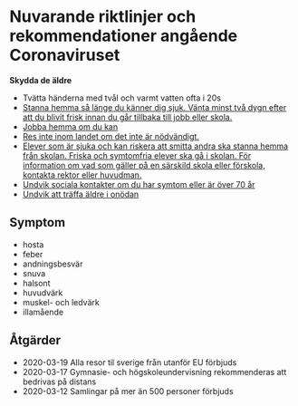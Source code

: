# Nuvarande riktlinjer och rekommendationer angående Coronaviruset

**Skydda de äldre**

- Tvätta händerna med tvål och varmt vatten ofta i 20s
- [Stanna hemma så länge du känner dig sjuk. Vänta minst två dygn efter att du blivit frisk innan du går tillbaka till jobb eller skola.](https://www.krisinformation.se/detta-kan-handa/handelser-och-storningar/20192/myndigheterna-om-det-nya-coronaviruset)
- [Jobba hemma om du kan](https://www.svt.se/nyheter/snabbkollen/rad-till-storstadsbor-lage-att-jobba-hemifran)
- [Res inte inom landet om det inte är nödvändigt.](https://www.svt.se/nyheter/inrikes/folkhalsomyndigheten-undvik-att-resa-inom-sverige)
- [Elever som är sjuka och kan riskera att smitta andra ska stanna hemma från skolan. Friska och symtomfria elever ska gå i skolan. För information om vad som gäller på en särskild skola eller förskola, kontakta rektor eller huvudman.](https://www.krisinformation.se/detta-kan-handa/handelser-och-storningar/20192/myndigheterna-om-det-nya-coronaviruset/arbetsgivaretagare)
- [Undvik sociala kontakter om du har symtom eller är över 70 år](https://www.krisinformation.se/detta-kan-handa/handelser-och-storningar/20192/myndigheterna-om-det-nya-coronaviruset)
- [Undvik att träffa äldre i onödan](https://www.krisinformation.se/detta-kan-handa/handelser-och-storningar/20192/myndigheterna-om-det-nya-coronaviruset)

## Symptom

- hosta
- feber
- andningsbesvär 
- snuva
- halsont
- huvudvärk
- muskel- och ledvärk
- illamående


## Åtgärder

- 2020-03-19 Alla resor til sverige från utanför EU förbjuds
- 2020-03-17 Gymnasie- och högskoleundervisning rekommenderas att bedrivas på distans
- 2020-03-12 Samlingar på mer än 500 personer förbjuds
